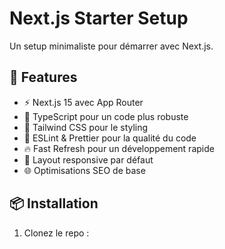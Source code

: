 # Next.js Starter Setup

Un setup minimaliste pour démarrer avec Next.js.

## 🚀 Features

- ⚡️ Next.js 15 avec App Router
- 💎 TypeScript pour un code plus robuste
- 🎨 Tailwind CSS pour le styling
- 📏 ESLint & Prettier pour la qualité du code
- 🔥 Fast Refresh pour un développement rapide
- 📱 Layout responsive par défaut
- 🌐 Optimisations SEO de base

## 📦 Installation

1. Clonez le repo :